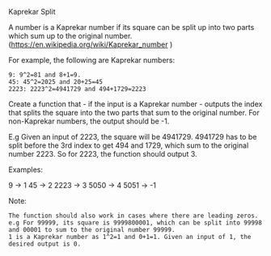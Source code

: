 Kaprekar Split

A number is a Kaprekar number if its square can be split up into two parts which sum up to the original number. (https://en.wikipedia.org/wiki/Kaprekar_number )

For example, the following are Kaprekar numbers:

    9: 9^2=81 and 8+1=9.
    45: 45^2=2025 and 20+25=45
    2223: 2223^2=4941729 and 494+1729=2223

Create a function that - if the input is a Kaprekar number - outputs the index that splits the square into the two parts that sum to the original number. For non-Kaprekar numbers, the output should be -1.

E.g Given an input of 2223, the square will be 4941729. 4941729 has to be split before the 3rd index to get 494 and 1729, which sum to the original number 2223. So for 2223, the function should output 3.

Examples:

9 -> 1
45 -> 2
2223 -> 3
5050 -> 4
5051 -> -1

Note:

    The function should also work in cases where there are leading zeros. e.g For 99999, its square is 9999800001, which can be split into 99998 and 00001 to sum to the original number 99999.
    1 is a Kaprekar number as 1^2=1 and 0+1=1. Given an input of 1, the desired output is 0.

